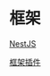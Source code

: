 # 框架

[NestJS](NestJS/NestJS.md)

[框架插件](%E6%A1%86%E6%9E%B6%E6%8F%92%E4%BB%B6/%E6%A1%86%E6%9E%B6%E6%8F%92%E4%BB%B6.md)

